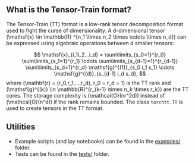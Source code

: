  What is the Tensor-Train format?
 --------------------------------
 The Tensor-Train (TT) format is a low-rank tensor decomposition format used to fight the curse of dimensionality. A d-dimensional tensor \(\mathsf{x} \in \mathbb{R} ^{n_1 \times n_2 \times \cdots \times n_d}\) can be expressed using algebraic operations between d smaller tensors:

 $$ \mathsf{x}_{i_1i_2...i_d} = \sum\limits_{s_0=1}^{r_0} \sum\limits_{s_1=1}^{r_1} \cdots \sum\limits_{s_{d-1}=1}^{r_{d-1}} \sum\limits_{s_d=1}^{r_d} \mathsf{g}^{(1)}_{s_0 i_1 s_1} \cdots \mathsf{g}^{(d)}_{s_{d-1} i_d s_d}, $$
where \(\mathbf{r} = (r_0,r_1,...,r_d), r_0 = r_d = 1\) is the TT rank and  \(\mathsf{g}^{(k)} \in \mathbb{R}^{r_{k-1} \times n_k \times r_k}\) are the TT cores.
The storage complexity is \(\mathcal{O}(nr^2d)\) instead of \(\mathcal{O}(n^d)\) if the rank remains bounded.
The class `torchtt.TT` is used to create tensors in the TT format.

 Utilities
 ---------
 * Example scripts (and ipy notebooks) can be found in the [examples/](https://github.com/ion-g-ion/torchTT/tree/main/examples) folder.
 * Tests can be found in the [tests/](https://github.com/ion-g-ion/torchTT/tree/main/tests) folder.